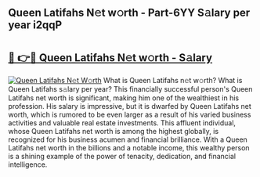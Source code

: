 ## Queen Latifahs N𝚎t w𝚘rth - Part-6YY S𝚊lary per year i2qqP

# <h2><a href="http://gc3618r.nevu.top/?p=Queen+Latifahs">🔗 👉🔴 Queen Latifahs N𝚎t w𝚘rth - S𝚊lary</a></h2>

[![Queen Latifahs N𝚎t W𝚘rth](https://i.imgur.com/Oavwk0R.jpeg)](http://gc3618r.nevu.top/?p=Queen+Latifahs)
What is Queen Latifahs n𝚎t w𝚘rth? What is Queen Latifahs s𝚊lary per year?
This financially successful person's Queen Latifahs net worth is significant, making him one of the wealthiest in his profession. His salary is impressive, but it is dwarfed by Queen Latifahs net worth, which is rumored to be even larger as a result of his varied business activities and valuable real estate investments. This affluent individual, whose Queen Latifahs net worth is among the highest globally, is recognized for his business acumen and financial brilliance. With a Queen Latifahs net worth in the billions and a notable income, this wealthy person is a shining example of the power of tenacity, dedication, and financial intelligence.
